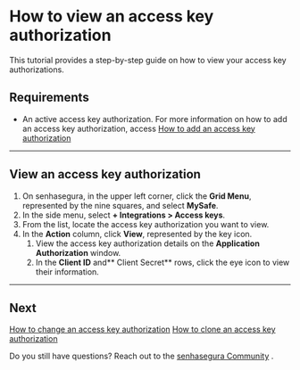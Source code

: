 # How to view an access key authorization

This tutorial provides a step-by-step guide on how to view your access key authorizations.

## Requirements

* An active access key authorization. For more information on how to add an access key authorization, access [How to add an access key authorization](/v3-32/docs/mysafe-how-to-add-an-access-key-authorization)

***
## View an access key authorization

1. On senhasegura, in the upper left corner, click the **Grid Menu**, represented by the nine squares, and select **MySafe**.
2. In the side menu, select **+ Integrations > Access keys**.
3. From the list, locate the access key authorization you want to view.
4. In the **Action** column, click **View**, represented by the key icon.
    1. View the access key authorization details on the **Application Authorization** window.
    2. In the **Client ID** and** Client Secret** rows, click the eye icon to view their information.


***
## Next
[How to change an access key authorization](/v3-32/docs/mysafe-api-key-change)
[How to clone an access key authorization](/v3-32/docs/mysafe-api-key-clone)

Do you still have questions? Reach out to the  [senhasegura Community](https://community.senhasegura.io/) .